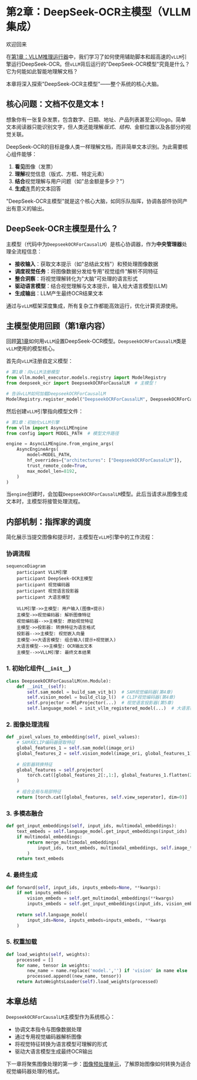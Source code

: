 # 第2章：DeepSeek-OCR主模型（VLLM集成）

欢迎回来

在[第1章：VLLM推理运行器](01_vllm_inference_runners_.md)中，我们学习了如何使用辅助脚本和超高速的`vLLM`引擎运行DeepSeek-OCR。但`vLLM`背后运行的"DeepSeek-OCR模型"究竟是什么？它为何能如此智能地理解文档？

本章将深入探索"DeepSeek-OCR主模型"——整个系统的核心大脑。

## 核心问题：文档不仅是文本！

想象你有一张复杂发票，包含数字、日期、地址、产品列表甚至公司logo。简单文本阅读器只能识别文字，但人类还能理解*版式*、*结构*、金额位置以及各部分的视觉关联。

DeepSeek-OCR的目标是像人类一样理解文档，而非简单文本识别。为此需要核心组件能够：
1. **看见**图像（发票）
2. **理解**视觉信息（版式、方框、特定元素）
3. **结合**视觉理解与用户问题（如"总金额是多少？"）
4. **生成**连贯的文本回答

"DeepSeek-OCR主模型"就是这个核心大脑，如同乐队指挥，协调各部件协同产出有意义的输出。

## DeepSeek-OCR主模型是什么？

主模型（代码中为`DeepseekOCRForCausalLM`）是核心协调器，作为**中央管理器**处理全流程信息：
- **接收输入**：获取文本提示（如"总结此文档"）和预处理图像数据
- **调度视觉任务**：将图像数据分发给专用"视觉组件"解析不同特征
- **整合洞察**：将视觉理解转化为"大脑"可处理的语言形式
- **驱动语言模型**：结合视觉理解与文本提示，输入给大语言模型(LLM)
- **生成输出**：LLM产生最终OCR结果文本

通过与`vLLM`框架深度集成，所有复杂工作都能高效运行，优化计算资源使用。

## 主模型使用回顾（第1章内容）

回顾[第1章](01_vllm_inference_runners_.md)如何用`vLLM`设置DeepSeek-OCR模型。`DeepseekOCRForCausalLM`类是`vLLM`使用的模型核心。

首先向`vLLM`注册自定义模型：
```python
# 第1章：向vLLM注册模型
from vllm.model_executor.models.registry import ModelRegistry
from deepseek_ocr import DeepseekOCRForCausalLM  # 主模型！

# 告诉vLLM如何加载DeepseekOCRForCausalLM
ModelRegistry.register_model("DeepseekOCRForCausalLM", DeepseekOCRForCausalLM)
```

然后创建`vLLM`引擎指向模型文件：
```python
# 第1章：初始化vLLM引擎
from vllm import AsyncLLMEngine
from config import MODEL_PATH  # 模型文件路径

engine = AsyncLLMEngine.from_engine_args(
    AsyncEngineArgs(
        model=MODEL_PATH,
        hf_overrides={"architectures": ["DeepseekOCRForCausalLM"]},
        trust_remote_code=True,
        max_model_len=8192,
    )
)
```
当`engine`创建时，会加载`DeepseekOCRForCausalLM`模型。此后当请求从图像生成文本时，主模型将接管处理流程。

## 内部机制：指挥家的调度

简化展示当提交图像和提示时，主模型在`vLLM`引擎中的工作流程：

### 协调流程
```mermaid
sequenceDiagram
    participant VLLM引擎
    participant DeepSeek-OCR主模型
    participant 视觉编码器
    participant 视觉语言投影器
    participant 大语言模型

    VLLM引擎->>主模型: 用户输入(图像+提示)
    主模型->>视觉编码器: 解析图像特征
    视觉编码器-->>主模型: 原始视觉特征
    主模型->>投影器: 转换特征为语言格式
    投影器-->>主模型: 视觉嵌入向量
    主模型->>大语言模型: 组合输入(提示+视觉嵌入)
    大语言模型-->>主模型: OCR输出文本
    主模型-->>VLLM引擎: 最终文本结果
```

### 1. 初始化组件(`__init__`)
```python
class DeepseekOCRForCausalLM(nn.Module):
    def __init__(self):
        self.sam_model = build_sam_vit_b()  # SAM视觉编码器(第4章)
        self.vision_model = build_clip_l()  # CLIP视觉编码器(第4章)
        self.projector = MlpProjector(...)  # 视觉语言投影器(第5章)
        self.language_model = init_vllm_registered_model(...)  # 大语言模型
```

### 2. 图像处理流程
```python
def _pixel_values_to_embedding(self, pixel_values):
    # SAM和CLIP编码器提取特征
    global_features_1 = self.sam_model(image_ori)
    global_features_2 = self.vision_model(image_ori, global_features_1)
    
    # 投影器转换特征
    global_features = self.projector(
        torch.cat([global_features_2[:,1:], global_features_1.flatten(2)], dim=-1)
    )
    
    # 组合全局与局部特征
    return [torch.cat([global_features, self.view_seperator], dim=0)]
```

### 3. 多模态融合
```python
def get_input_embeddings(self, input_ids, multimodal_embeddings):
    text_embeds = self.language_model.get_input_embeddings(input_ids)
    if multimodal_embeddings:
        return merge_multimodal_embeddings(
            input_ids, text_embeds, multimodal_embeddings, self.image_token_id
        )
    return text_embeds
```

### 4. 最终生成
```python
def forward(self, input_ids, inputs_embeds=None, **kwargs):
    if not inputs_embeds:
        vision_embeds = self.get_multimodal_embeddings(**kwargs)
        inputs_embeds = self.get_input_embeddings(input_ids, vision_embeds)
    
    return self.language_model(
        input_ids=None, inputs_embeds=inputs_embeds, **kwargs
    )
```

### 5. 权重加载
```python
def load_weights(self, weights):
    processed = []
    for name, tensor in weights:
        new_name = name.replace('model.','') if 'vision' in name else 'language.'+name
        processed.append((new_name, tensor))
    return AutoWeightsLoader(self).load_weights(processed)
```

## 本章总结

`DeepseekOCRForCausalLM`主模型作为系统核心：
- 协调文本指令与图像数据处理
- 通过专用视觉编码器解析图像
- 将视觉特征转换为语言模型可理解的形式
- 驱动大语言模型生成最终OCR输出

下一章将聚焦图像处理的第一步：[图像预处理单元](03_image_preprocessing_unit_.md)，了解原始图像如何转换为适合视觉编码器处理的格式。

